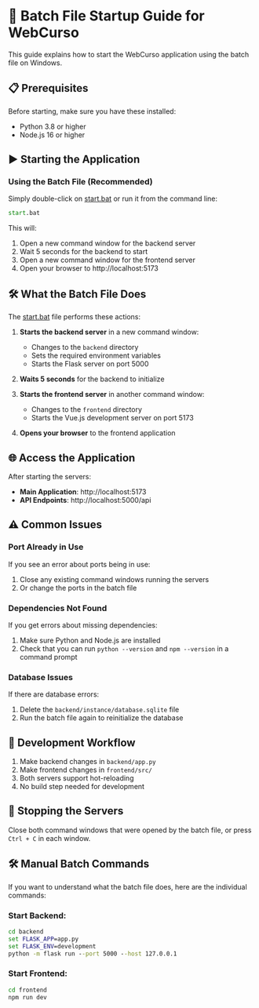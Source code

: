 # 🚀 Batch File Startup Guide for WebCurso

This guide explains how to start the WebCurso application using the batch file on Windows.

## 📋 Prerequisites

Before starting, make sure you have these installed:
- Python 3.8 or higher
- Node.js 16 or higher

## ▶️ Starting the Application

### Using the Batch File (Recommended)

Simply double-click on [start.bat](file:///C:/Dev/WebCurso/start.bat) or run it from the command line:

```cmd
start.bat
```

This will:
1. Open a new command window for the backend server
2. Wait 5 seconds for the backend to start
3. Open a new command window for the frontend server
4. Open your browser to http://localhost:5173

## 🛠️ What the Batch File Does

The [start.bat](file:///C:/Dev/WebCurso/start.bat) file performs these actions:

1. **Starts the backend server** in a new command window:
   - Changes to the `backend` directory
   - Sets the required environment variables
   - Starts the Flask server on port 5000

2. **Waits 5 seconds** for the backend to initialize

3. **Starts the frontend server** in another command window:
   - Changes to the `frontend` directory
   - Starts the Vue.js development server on port 5173

4. **Opens your browser** to the frontend application

## 🌐 Access the Application

After starting the servers:
- **Main Application**: http://localhost:5173
- **API Endpoints**: http://localhost:5000/api

## ⚠️ Common Issues

### Port Already in Use
If you see an error about ports being in use:
1. Close any existing command windows running the servers
2. Or change the ports in the batch file

### Dependencies Not Found
If you get errors about missing dependencies:
1. Make sure Python and Node.js are installed
2. Check that you can run `python --version` and `npm --version` in a command prompt

### Database Issues
If there are database errors:
1. Delete the `backend/instance/database.sqlite` file
2. Run the batch file again to reinitialize the database

## 🔄 Development Workflow

1. Make backend changes in `backend/app.py`
2. Make frontend changes in `frontend/src/`
3. Both servers support hot-reloading
4. No build step needed for development

## 📛 Stopping the Servers

Close both command windows that were opened by the batch file, or press `Ctrl + C` in each window.

## 🛠️ Manual Batch Commands

If you want to understand what the batch file does, here are the individual commands:

### Start Backend:
```cmd
cd backend
set FLASK_APP=app.py
set FLASK_ENV=development
python -m flask run --port 5000 --host 127.0.0.1
```

### Start Frontend:
```cmd
cd frontend
npm run dev
```